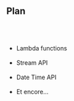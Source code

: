 ## Plan
<br><br>  
- Lambda functions
<br><br>
- Stream API
<br><br>
- Date Time API
<br><br>
- Et encore...
<br><br><br>